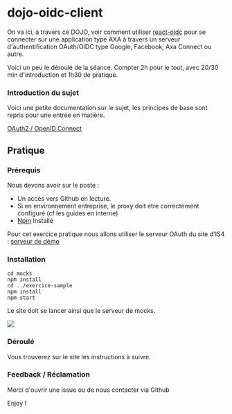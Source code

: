 # dojo-oidc-client

On va ici, à travers ce DOJO, voir comment utiliser [react-oidc](https://github.com/AxaGuilDEv/react-oidc) pour se connecter sur une application type AXA à travers un serveur d'authentification OAuth/OIDC type Google, Facebook, Axa Connect ou autre.

Voici un peu le déroulé de la séance. Compter 2h pour le tout, avec 20/30 min d'introduction et 1h30 de pratique.

### Introduction du sujet

Voici une petite documentation sur le sujet, les principes de base sont repris pour une entrée en matière.

[OAuth2 / OpenID Connect](introduction/README.md)

## Pratique

### Prérequis

Nous devons avoir sur le poste :

- Un accès vers Github en lecture.
- Si en environnement entreprise, le proxy doit etre correctement configuré (cf les guides en interne)
- [Npm](https://www.npmjs.com/get-npm) Installé

Pour cet exercice pratique nous allons utiliser le serveur OAuth du site d'IS4 : [serveur de démo](https://demo.identityserver.io/)

### Installation

```
cd mocks
npm install
cd ../exercice-sample
npm install
npm start
```

Le site doit se lancer ainsi que le serveur de mocks.

![](./assets/images/oidc-hybrid.png)

### Déroulé

Vous trouverez sur le site les instructions à suivre.

### Feedback / Réclamation

Merci d'ouvrir une issue ou de nous contacter via Github

Enjoy !
